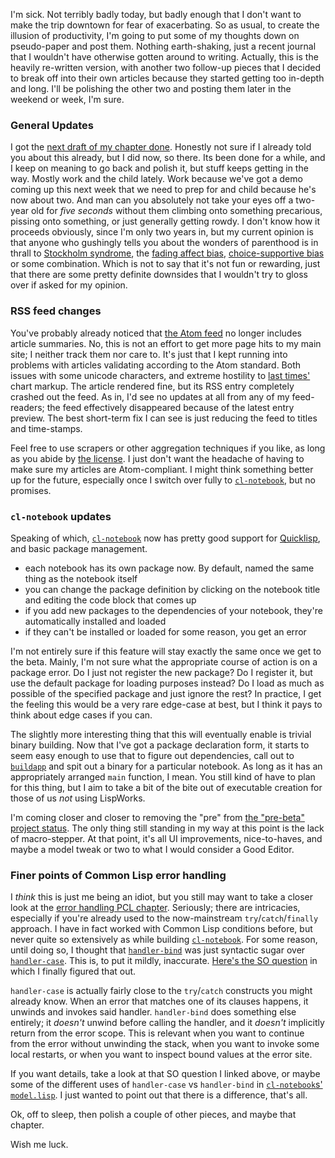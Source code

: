 I'm sick. Not terribly badly today, but badly enough that I don't want to make the trip downtown for fear of exacerbating. So as usual, to create the illusion of productivity, I'm going to put some of my thoughts down on pseudo-paper and post them. Nothing earth-shaking, just a recent journal that I wouldn't have otherwise gotten around to writing. Actually, this is the heavily re-written version, with another two follow-up pieces that I decided to break off into their own articles because they started getting too in-depth and long. I'll be polishing the other two and posting them later in the weekend or week, I'm sure.

### <a name="general-updates"></a>General Updates

I got the [next draft of my chapter done](https://github.com/Inaimathi/500lines/blob/master/event-driven-web-server/writeup.md#on-interacting-through-http-in-an-event-driven-manner-in-the-medium-of-common-lisp). Honestly not sure if I already told you about this already, but I did now, so there. Its been done for a while, and I keep on meaning to go back and polish it, but stuff keeps getting in the way. Mostly work and the child lately. Work because we've got a demo coming up this next week that we need to prep for and child because he's now about two. And man can you absolutely not take your eyes off a two-year old for *five seconds* without them climbing onto something precarious, pissing onto something, or just generally getting rowdy. I don't know how it proceeds obviously, since I'm only two years in, but my current opinion is that anyone who gushingly tells you about the wonders of parenthood is in thrall to [Stockholm syndrome](https://en.wikipedia.org/wiki/Stockholm_syndrome), the [fading affect bias](https://en.wikipedia.org/wiki/Fading_affect_bias), [choice-supportive bias](https://en.wikipedia.org/wiki/Choice-supportive_bias) or some combination. Which is not to say that it's not fun or rewarding, just that there are some pretty definite downsides that I wouldn't try to gloss over if asked for my opinion.

### <a name="rss-feed-changes"></a>RSS feed changes

You've probably already noticed that [the Atom feed](/feed/atom) no longer includes article summaries. No, this is not an effort to get more page hits to my main site; I neither track them nor care to. It's just that I kept running into problems with articles validating according to the Atom standard. Both issues with some unicode characters, and extreme hostility to [last times'](/article?name=BGG%20Data%20Sifting.html) chart markup. The article rendered fine, but its RSS entry completely crashed out the feed. As in, I'd see no updates at all from any of my feed-readers; the feed effectively disappeared because of the latest entry preview. The best short-term fix I can see is just reducing the feed to titles and time-stamps.

Feel free to use scrapers or other aggregation techniques if you like, as long as you abide by [the license](http://creativecommons.org/licenses/by-sa/3.0/). I just don't want the headache of having to make sure my articles are Atom-compliant. I might think something better up for the future, especially once I switch over fully to [`cl-notebook`](https://github.com/Inaimathi/cl-notebook#cl-notebook), but no promises.

### <a name="clnotebook-updates"></a>`cl-notebook` updates

Speaking of which, [`cl-notebook`](https://github.com/inaimathi/cl-notebook) now has pretty good support for [Quicklisp](http://www.quicklisp.org/beta/), and basic package management.


-   each notebook has its own package now. By default, named the same thing as the notebook itself
-   you can change the package definition by clicking on the notebook title and editing the code block that comes up
-   if you add new packages to the dependencies of your notebook, they're automatically installed and loaded
-   if they can't be installed or loaded for some reason, you get an error


I'm not entirely sure if this feature will stay exactly the same once we get to the beta. Mainly, I'm not sure what the appropriate course of action is on a package error. Do I just not register the new package? Do I register it, but use the default package for loading purposes instead? Do I load as much as possible of the specified package and just ignore the rest? In practice, I get the feeling this would be a very rare edge-case at best, but I think it pays to think about edge cases if you can.

The slightly more interesting thing that this will eventually enable is trivial binary building. Now that I've got a package declaration form, it starts to seem easy enough to use that to figure out dependencies, call out to [`buildapp`](http://www.xach.com/lisp/buildapp/) and spit out a binary for a particular notebook. As long as it has an appropriately arranged `main` function, I mean. You still kind of have to plan for this thing, but I aim to take a bit of the bite out of executable creation for those of us *not* using LispWorks.

I'm coming closer and closer to removing the "pre" from [the "pre-beta" project status](https://github.com/Inaimathi/cl-notebook#this-is-now-a-pre-beta). The only thing still standing in my way at this point is the lack of macro-stepper. At that point, it's all UI improvements, nice-to-haves, and maybe a model tweak or two to what I would consider a Good Editor.

### <a name="finer-points-of-common-lisp-error-handling"></a>Finer points of Common Lisp error handling

I *think* this is just me being an idiot, but you still may want to take a closer look at the [error handling PCL chapter](http://www.gigamonkeys.com/book/beyond-exception-handling-conditions-and-restarts.html). Seriously; there are intricacies, especially if you're already used to the now-mainstream `try`/`catch`/`finally` approach. I have in fact worked with Common Lisp conditions before, but never quite so extensively as while building [`cl-notebook`](https://github.com/inaimathi/cl-notebook). For some reason, until doing so, I thought that [`handler-bind`](http://www.lispworks.com/documentation/HyperSpec/Body/m_handle.htm#handler-bind) was just syntactic sugar over [`handler-case`](http://www.lispworks.com/documentation/HyperSpec/Body/m_hand_1.htm#handler-case). This is, to put it mildly, inaccurate. [Here's the SO question](http://stackoverflow.com/questions/25773251/using-the-take-new-restart-in-sbcl) in which I finally figured that out.

`handler-case` is actually fairly close to the `try`/`catch` constructs you might already know. When an error that matches one of its clauses happens, it unwinds and invokes said handler. `handler-bind` does something else entirely; it *doesn't* unwind before calling the handler, and it *doesn't* implicitly return from the error scope. This is relevant when you want to continue from the error without unwinding the stack, when you want to invoke some local restarts, or when you want to inspect bound values at the error site.

If you want details, take a look at that SO question I linked above, or maybe some of the different uses of `handler-case` vs `handler-bind` in [`cl-notebook`s' `model.lisp`](https://github.com/Inaimathi/cl-notebook/blob/master/model.lisp). I just wanted to point out that there is a difference, that's all.

Ok, off to sleep, then polish a couple of other pieces, and maybe that chapter.

Wish me luck.
